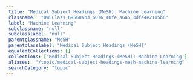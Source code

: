 ```yaml
--- 
 title: "Medical Subject Headings (MeSH): Machine Learning" 
 classname:  "OWLClass_69568ab3_6076_40fe_a6a5_3dfe4e2115b6" 
 label: "Machine Learning" 
 subclassname: "null" 
 subclasslabel: "null" 
 parentclassname: "MeSH" 
 parentclasslabel: "Medical Subject Headings (MeSH)" 
 equalentCollections: [] 
 collections: ['Medical Subject Headings (MeSH): Machine Learning']
 aliases:  "/topic/medical-subject-headings-mesh-machine-learning"  
 searchCategory: "topic" 
---
```

